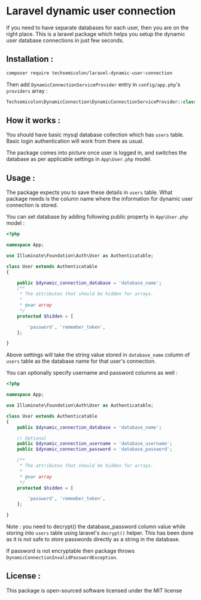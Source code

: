 # Laravel dynamic user connection

If you need to have separate databases for each user, then you are on the right place. This is a laravel package which helps you setup the dynamic user database connections in just few seconds.


## Installation : 

~~~bash
composer require techsemicolon/laravel-dynamic-user-connection
~~~

Then add `DynamicConnectionServiceProvider` entry in `config/app.php`'s `providers` array : 

~~~php
Techsemicolon\DynamicConnection\DynamicConnectionServiceProvider::class,
~~~


## How it works : 

You should have basic mysql database collection which has `users` table. Basic login authentication will work from there as usual. 

The package comes into picture once user is logged in, and switches the database as per applicable settings in `App\User.php` model.


## Usage :

The package expects you to save these details in `users` table. What package needs is the column name where the information for dynamic user connection is stored.

You can set database by adding following public property in `App\User.php` model : 

~~~php
<?php

namespace App;

use Illuminate\Foundation\Auth\User as Authenticatable;

class User extends Authenticatable
{

    public $dynamic_connection_database = 'database_name';
    /**
     * The attributes that should be hidden for arrays.
     *
     * @var array
     */
    protected $hidden = [

        'password', 'remember_token',
    ];

}

~~~

Above settings will take the string value stored in `database_name` column of `users` table as the database name for that user's connection.

You can optionally specify username and password columns as well : 

~~~php
<?php

namespace App;

use Illuminate\Foundation\Auth\User as Authenticatable;

class User extends Authenticatable
{
    public $dynamic_connection_database = 'database_name';

    // Optional
    public $dynamic_connection_username = 'database_username';
    public $dynamic_connection_password = 'database_password';

    /**
     * The attributes that should be hidden for arrays.
     *
     * @var array
     */
    protected $hidden = [

        'password', 'remember_token',
    ];

}

~~~

Note : you need to decrypt() the database_password column value while storing into `users` table using laravel's `decrypt()` helper. This has been done as it is not safe to store passwords directly as a string in the database.

If password is not encryptable then package throws `DynamicConnectionInvalidPasswordException`.

## License : 

This package is open-sourced software licensed under the MIT license
